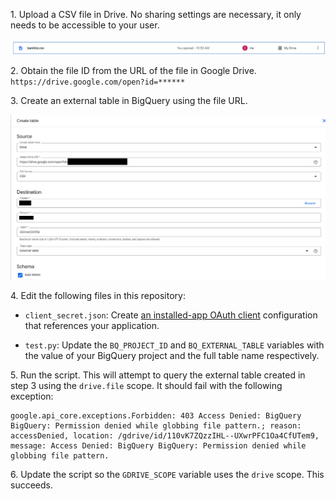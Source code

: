 1\. Upload a CSV file in Drive.
No sharing settings are necessary, it only needs to be accessible to your user.

![Create file](images/1.png)

2\. Obtain the file ID from the URL of the file in Google Drive.
`https://drive.google.com/open?id=******`

3\. Create an external table in BigQuery using the file URL.

![Create table](images/2.png)

4\. Edit the following files in this repository:

- `client_secret.json`: Create [an installed-app OAuth client](https://github.com/googleapis/google-api-python-client/blob/main/docs/client-secrets.md)
  configuration that references your application. 

- `test.py`: Update the `BQ_PROJECT_ID` and `BQ_EXTERNAL_TABLE` variables with
  the value of your BigQuery project and the full table name respectively.

5\. Run the script. 
This will attempt to query the external table created in step 3 using the `drive.file` scope.
It should fail with the following exception:

```
google.api_core.exceptions.Forbidden: 403 Access Denied: BigQuery BigQuery: Permission denied while globbing file pattern.; reason: accessDenied, location: /gdrive/id/110vK7ZQzzIHL--UXwrPFC1Oa4CfUTem9, message: Access Denied: BigQuery BigQuery: Permission denied while globbing file pattern.
```

6\. Update the script so the `GDRIVE_SCOPE` variable uses the `drive` scope.
    This succeeds.
